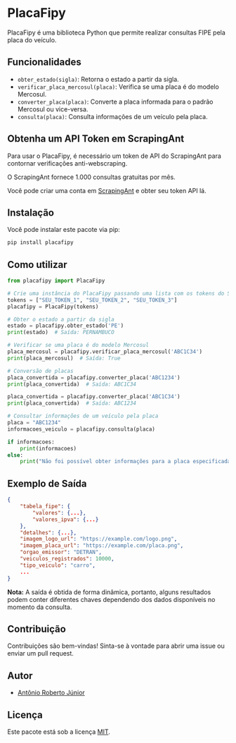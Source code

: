 # PlacaFipy

PlacaFipy é uma biblioteca Python que permite realizar consultas FIPE pela placa do veículo.

## Funcionalidades

- `obter_estado(sigla)`: Retorna o estado a partir da sigla.
- `verificar_placa_mercosul(placa)`: Verifica se uma placa é do modelo Mercosul.
- `converter_placa(placa)`: Converte a placa informada para o padrão Mercosul ou vice-versa.
- `consulta(placa)`: Consulta informações de um veículo pela placa.

## Obtenha um API Token em ScrapingAnt

Para usar o PlacaFipy, é necessário um token de API do ScrapingAnt para contornar verificações anti-webscraping.

O ScrapingAnt fornece 1.000 consultas gratuitas por mês.

Você pode criar uma conta em [ScrapingAnt][scrapingant] e obter seu token API lá.

## Instalação

Você pode instalar este pacote via pip:

```bash
pip install placafipy
```

## Como utilizar

```python
from placafipy import PlacaFipy

# Crie uma instância do PlacaFipy passando uma lista com os tokens do ScrapingAnt como parâmetros. Você pode adicionar quantos tokens forem necessários.
tokens = ["SEU_TOKEN_1", "SEU_TOKEN_2", "SEU_TOKEN_3"]
placafipy = PlacaFipy(tokens)

# Obter o estado a partir da sigla
estado = placafipy.obter_estado('PE')
print(estado)  # Saída: PERNAMBUCO

# Verificar se uma placa é do modelo Mercosul
placa_mercosul = placafipy.verificar_placa_mercosul('ABC1C34')
print(placa_mercosul)  # Saída: True

# Conversão de placas
placa_convertida = placafipy.converter_placa('ABC1234')
print(placa_convertida)  # Saída: ABC1C34

placa_convertida = placafipy.converter_placa('ABC1C34')
print(placa_convertida)  # Saída: ABC1234

# Consultar informações de um veículo pela placa
placa = "ABC1234"
informacoes_veiculo = placafipy.consulta(placa)

if informacoes:
    print(informacoes)
else:
    print("Não foi possível obter informações para a placa especificada.")
```

## Exemplo de Saída

```json
{
    "tabela_fipe": {
        "valores": {...},
        "valores_ipva": {...}
    },
    "detalhes": {...},
    "imagem_logo_url": "https://example.com/logo.png",
    "imagem_placa_url": "https://example.com/placa.png",
    "orgao_emissor": "DETRAN",
    "veiculos_registrados": 10000,
    "tipo_veiculo": "carro",
    ...
}
```

**Nota:** A saída é obtida de forma dinâmica, portanto, alguns resultados podem conter diferentes chaves dependendo dos dados disponíveis no momento da consulta.

## Contribuição

Contribuições são bem-vindas! Sinta-se à vontade para abrir uma issue ou enviar um pull request.

## Autor
- [Antônio Roberto Júnior][krz]

## Licença

Este pacote está sob a licença [MIT](LICENSE).

[krz]: https://github.com/juniorkrz
[scrapingant]: https://scrapingant.com/